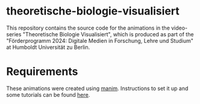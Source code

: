 # theoretische-biologie-visualisiert

This repository contains the source code for the animations in the video-series "Theoretische Biologie Visualisiert", which is produced as part of the "Förderprogramm 2024: Digitale Medien in Forschung, Lehre und Studium" at Humboldt Universität zu Berlin.

# Requirements

These animations were created using [manim](https://github.com/3b1b/manim). Instructions to set it up and some tutorials can be found [here](https://www.manim.community/). 

